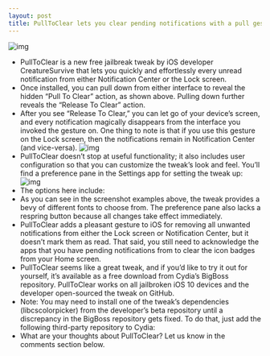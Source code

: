 ```yaml
---
layout: post
title: PullToClear lets you clear pending notifications with a pull gesture
---
```

![img](http://media.idownloadblog.com/wp-content/uploads/2018/01/PullToClear-Lock-Screen.jpg)
* PullToClear is a new free jailbreak tweak by iOS developer CreatureSurvive that lets you quickly and effortlessly every unread notification from either Notification Center or the Lock screen.
* Once installed, you can pull down from either interface to reveal the hidden “Pull To Clear” action, as shown above. Pulling down further reveals the “Release To Clear” action.
* After you see “Release To Clear,” you can let go of your device’s screen, and every notification magically disappears from the interface you invoked the gesture on. One thing to note is that if you use this gesture on the Lock screen, then the notifications remain in Notification Center (and vice-versa).
![img](http://media.idownloadblog.com/wp-content/uploads/2018/01/PullToClear-Notification-Center.jpg)
* PullToClear doesn’t stop at useful functionality; it also includes user configuration so that you can customize the tweak’s look and feel. You’ll find a preference pane in the Settings app for setting the tweak up:
![img](http://media.idownloadblog.com/wp-content/uploads/2018/01/PullToClear-Prefs.jpg)
* The options here include:
* As you can see in the screenshot examples above, the tweak provides a bevy of different fonts to choose from. The preference pane also lacks a respring button because all changes take effect immediately.
* PullToClear adds a pleasant gesture to iOS for removing all unwanted notifications from either the Lock screen or Notification Center, but it doesn’t mark them as read. That said, you still need to acknowledge the apps that you have pending notifications from to clear the icon badges from your Home screen.
* PullToClear seems like a great tweak, and if you’d like to try it out for yourself, it’s available as a free download from Cydia’s BigBoss repository. PullToClear works on all jailbroken iOS 10 devices and the developer open-sourced the tweak on GitHub.
* Note: You may need to install one of the tweak’s dependencies (libcscolorpicker) from the developer’s beta repository until a discrepancy in the BigBoss repository gets fixed. To do that, just add the following third-party repository to Cydia:
* What are your thoughts about PullToClear? Let us know in the comments section below.

